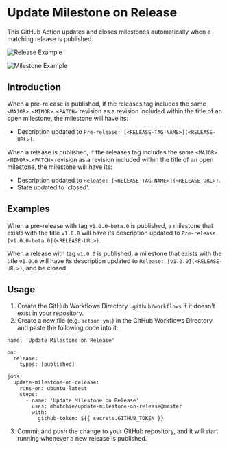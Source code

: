 # Update Milestone on Release

This GitHub Action updates and closes milestones automatically when a matching release is published.

![Release Example](https://github.com/mhutchie/update-milestone-on-release/raw/master/media/release.png)

![Milestone Example](https://github.com/mhutchie/update-milestone-on-release/raw/master/media/milestone.png)

## Introduction

When a pre-release is published, if the releases tag includes the same `<MAJOR>.<MINOR>.<PATCH>` revision as a revision included within the title of an open milestone, the milestone will have its:
* Description updated to `Pre-release: [<RELEASE-TAG-NAME>](<RELEASE-URL>)`.

When a release is published, if the releases tag includes the same `<MAJOR>.<MINOR>.<PATCH>` revision as a revision included within the title of an open milestone, the milestone will have its:
* Description updated to `Release: [<RELEASE-TAG-NAME>](<RELEASE-URL>)`.
* State updated to 'closed'.

## Examples

When a pre-release with tag `v1.0.0-beta.0` is published, a milestone that exists with the title `v1.0.0` will have its description updated to `Pre-release: [v1.0.0-beta.0](<RELEASE-URL>)`.

When a release with tag `v1.0.0` is published, a milestone that exists with the title `v1.0.0` will have its description updated to `Release: [v1.0.0](<RELEASE-URL>)`, and be closed.

## Usage

1. Create the GitHub Workflows Directory `.github/workflows` if it doesn't exist in your repository.
2. Create a new file (e.g. `action.yml`) in the GitHub Workflows Directory, and paste the following code into it:

```
name: 'Update Milestone on Release'

on:
  release:
    types: [published]

jobs:
  update-milestone-on-release:
    runs-on: ubuntu-latest
    steps:
      - name: 'Update Milestone on Release'
        uses: mhutchie/update-milestone-on-release@master
        with:
          github-token: ${{ secrets.GITHUB_TOKEN }}
```

3. Commit and push the change to your GitHub repository, and it will start running whenever a new release is published.